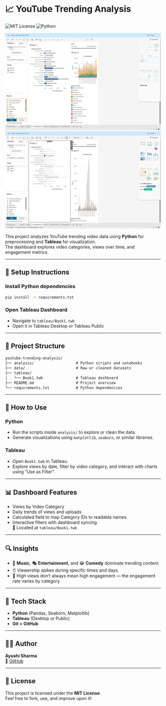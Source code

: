 # 📈 YouTube Trending Analysis

![MIT License](https://img.shields.io/badge/License-MIT-green.svg)
![Python](https://img.shields.io/badge/Python-3.9%2B-blue)

![Dashboard Preview](tableau/dashboard-preview.png)
![Dashboard Preview](tableau/filtered-out-dashboard-preview.png)

This project analyzes YouTube trending video data using **Python** for preprocessing and **Tableau** for visualization.  
The dashboard explores video categories, views over time, and engagement metrics.

---

## 🔧 Setup Instructions

### Install Python dependencies

```bash
pip install -r requirements.txt
```

### Open Tableau Dashboard

- Navigate to `tableau/Book1.twb`
- Open it in Tableau Desktop or Tableau Public

---

## 📁 Project Structure

```
youtube-trending-analysis/
├── analysis/                   # Python scripts and notebooks
├── data/                       # Raw or cleaned datasets
├── tableau/
│   └── Book1.twb               # Tableau dashboard
├── README.md                   # Project overview
└── requirements.txt            # Python dependencies
```

---

## 🚀 How to Use

### Python
- Run the scripts inside `analysis/` to explore or clean the data.
- Generate visualizations using `matplotlib`, `seaborn`, or similar libraries.

### Tableau
- Open `Book1.twb` in Tableau.
- Explore views by date, filter by video category, and interact with charts using "Use as Filter".

---

## 📊 Dashboard Features

- Views by Video Category
- Daily trends of views and uploads
- Calculated field to map Category IDs to readable names
- Interactive filters with dashboard syncing  
📍 Located at `tableau/Book1.twb`

---

## 🔍 Insights

- 🎵 **Music**, 🎭 **Entertainment**, and 😂 **Comedy** dominate trending content.
- ⏰ Viewership spikes during specific times and days.
- 💬 High views don’t always mean high engagement — the engagement rate varies by category.

---

## 🧰 Tech Stack

- **Python** (Pandas, Seaborn, Matplotlib)
- **Tableau** (Desktop or Public)
- **Git + GitHub**

---

## 👩‍💻 Author

**Ayushi Sharma**  
🔗 [GitHub](https://github.com/ayushiszn3)

---

## 📜 License

This project is licensed under the **MIT License**.  
Feel free to fork, use, and improve upon it!